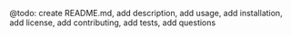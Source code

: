  @todo: create README.md, add description, add usage, add installation, add license, add contributing, add tests, add questions
